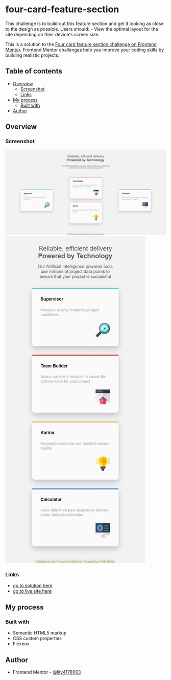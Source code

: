 # four-card-feature-section
 This challenge is to build out this feature section and get it looking as close to the design as possible. Users should:  - View the optimal layout for the site depending on their device's screen size.

This is a solution to the [Four card feature section challenge on Frontend Mentor](https://www.frontendmentor.io/challenges/four-card-feature-section-weK1eFYK). Frontend Mentor challenges help you improve your coding skills by building realistic projects.

## Table of contents

- [Overview](#overview)
  - [Screenshot](#screenshot)
  - [Links](#links)
- [My process](#my-process)
  - [Built with](#built-with)
- [Author](#author)




## Overview

### Screenshot

![desktop-preview](https://github.com/lily4178993/four-card-feature-section/blob/main/design/desktop-preview.jpeg?raw=true)
![mobile-preview](https://github.com/lily4178993/four-card-feature-section/blob/main/design/mobile-preview.jpeg)

### Links

- [go to solution here](https://www.frontendmentor.io/solutions/responsive-card-feature-section-using-html-and-css-8rwk2-2bcZ)
- [go to live site here](https://lily4178993.github.io/four-card-feature-section/)




## My process

### Built with

- Semantic HTML5 markup
- CSS custom properties
- Flexbox




## Author

- Frontend Mentor - [@lily4178993](https://www.frontendmentor.io/profile/lily4178993)
